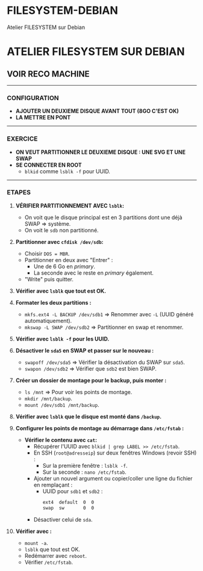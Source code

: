 # FILESYSTEM-DEBIAN
Atelier FILESYSTEM sur Debian 

# ATELIER FILESYSTEM SUR DEBIAN

## VOIR RECO MACHINE

---

### CONFIGURATION
- **AJOUTER UN DEUXIEME DISQUE AVANT TOUT (8GO C'EST OK)**
- **LA METTRE EN PONT**

---

### EXERCICE
- **ON VEUT PARTITIONNER LE DEUXIEME DISQUE : UNE SVG ET UNE SWAP**
- **SE CONNECTER EN ROOT**
  - `blkid` comme `lsblk -f` pour UUID.

---

### ETAPES

1. **VÉRIFIER PARTITIONNEMENT AVEC `lsblk`:**
   - On voit que le disque principal est en 3 partitions dont une déjà SWAP => système.
   - On voit le `sdb` non partitionné.

2. **Partitionner avec `cfdisk /dev/sdb`:**
   - Choisir `DOS = MBR`.
   - Partitionner en deux avec "Entrer" :
     - Une de 6 Go en *primary*.
     - La seconde avec le reste en *primary* également.
   - "Write" puis quitter.

3. **Vérifier avec `lsblk` que tout est OK.**

4. **Formater les deux partitions :**
   - `mkfs.ext4 -L BACKUP /dev/sdb1` => Renommer avec `-L` (UUID généré automatiquement).
   - `mkswap -L SWAP /dev/sdb2` => Partitionner en swap et renommer.

5. **Vérifier avec `lsblk -f` pour les UUID.**

6. **Désactiver le `sda5` en SWAP et passer sur le nouveau :**
   - `swapoff /dev/sda5` => Vérifier la désactivation du SWAP sur `sda5`.
   - `swapon /dev/sdb2` => Vérifier que `sdb2` est bien SWAP.

7. **Créer un dossier de montage pour le backup, puis monter :**
   - `ls /mnt` => Pour voir les points de montage.
   - `mkdir /mnt/backup`.
   - `mount /dev/sdb1 /mnt/backup`.

8. **Vérifier avec `lsblk` que le disque est monté dans `/backup`.**

9. **Configurer les points de montage au démarrage dans `/etc/fstab` :**
   - **Vérifier le contenu avec `cat`:**
     - Récupérer l'UUID avec `blkid | grep LABEL >> /etc/fstab`.
     - En SSH (`root@adresseip`) sur deux fenêtres Windows (revoir SSH) :
       - Sur la première fenêtre : `lsblk -f`.
       - Sur la seconde : `nano /etc/fstab`.
     - Ajouter un nouvel argument ou copier/coller une ligne du fichier en remplaçant :
       - UUID pour `sdb1` et `sdb2` :
         ```txt
         ext4  default  0  0
         swap  sw       0  0
         ```
     - Désactiver celui de `sda`.

10. **Vérifier avec :**
    - `mount -a`.
    - `lsblk` que tout est OK.
    - Redémarrer avec `reboot`.
    - Vérifier `/etc/fstab`.
